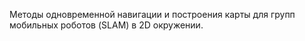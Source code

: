 Методы одновременной навигации и построения карты для групп мобильных роботов (SLAM) в 2D окружении.